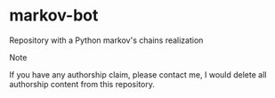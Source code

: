# markov-bot
Repository with a Python markov's chains realization

> [!NOTE]
> If you have any authorship claim, please contact me, I would delete all authorship content from this repository.